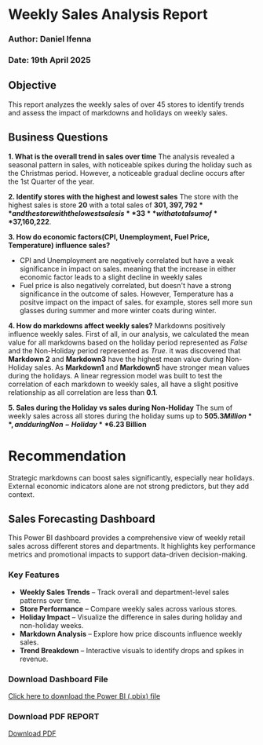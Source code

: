# Weekly Sales Analysis Report
### Author: Daniel Ifenna
### Date: 19th April 2025

## Objective 
This report analyzes the weekly sales of over 45 stores to identify trends and assess the impact of markdowns and holidays on weekly sales.
## Business Questions 
**1. What is the overall trend in sales over time** 
The analysis revealed a seasonal pattern in sales, with noticeable spikes during the holiday such as the Christmas period. However, a noticeable gradual decline occurs after the 1st Quarter of the year. 

**2. Identify stores with the highest and lowest sales**
The store with the highest sales is store **20**  with a total sales of **$301,397,792** and the store with the lowest sales is **33** with a total sum of **$37,160,222**.

**3. How do economic factors(CPI, Unemployment, Fuel Price, Temperature) influence sales?**
- CPI and Unemployment are negatively correlated but have a weak significance in impact on sales. meaning that the increase in either economic factor leads to a slight decline in weekly sales 
- Fuel price is also negatively correlated, but doesn't have a strong significance in the outcome of sales. However, Temperature has a positve impact on the impact of sales. for example, stores sell more sun glasses during summer and more winter coats during winter.

**4. How do markdowns affect weekly sales?**
Markdowns positively influence weekly sales. First of all, in our analysis, we calculated the mean value for all markdowns based on the holiday period represented as *False* and the Non-Holiday period represented as *True*. it was discovered that **Markdown 2** and **Markdown3** have the highest mean value during Non-Holiday sales. As **Markdown1** and **Markdown5** have stronger mean values during the holidays.
A linear regression model was built to test the correlation of each markdown to weekly sales, all have a slight positive relationship as all correlation are less than **0.1**. 

**5. Sales during the Holiday vs sales during Non-Holiday**
The sum of weekly sales across all stores during the holiday sums up to **$505.3 Million**, and during Non-Holiday **$6.23 Billion**

# Recommendation 
Strategic markdowns can boost sales significantly, especially near holidays. External economic indicators alone are not strong predictors, but they add context.

## Sales Forecasting Dashboard
This Power BI dashboard provides a comprehensive view of weekly retail sales across different stores and departments. It highlights key performance metrics and promotional impacts to support data-driven decision-making.

###  Key Features

- **Weekly Sales Trends** – Track overall and department-level sales patterns over time.  
- **Store Performance** – Compare weekly sales across various stores.  
- **Holiday Impact** – Visualize the difference in sales during holiday and non-holiday weeks.  
- **Markdown Analysis** – Explore how price discounts influence weekly sales.  
- **Trend Breakdown** – Interactive visuals to identify drops and spikes in revenue.



###  Download Dashboard File

[Click here to download the Power BI (.pbix) file](https://github.com/daniel-ifenna/Retail-sales-analysis/blob/01f83789e9d0f146bc06ec70c0f64aff0d80239c/Sales%20dashboard.pbix)

### Download PDF REPORT
[Download PDF](https://github.com/daniel-ifenna/Retail-sales-analysis/blob/b26237f177fe9b9377bec47b42380517486c03c8/Konga-gro%20mart%20Retail%20analysis%20(1).pdf)
